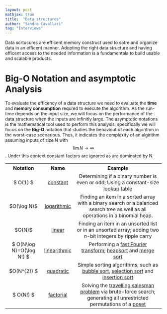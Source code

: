 ```yaml
---
layout: post
mathjax: true
title:  "Data structures"
author: "Sandro Cavallari"
tag: "Interviews"
---
```


Data scrtucures are efficent memory construct used to sotre and organize data in an efficent manner.
Adopting the right data structure and having efficent access to the needed information is a fundamentala to build usable and scalable products.


# Big-O Notation and asymptotic Analysis

To evaluate the efficency of a data structure we need to evaluate the **time** and **memory consumption** requred to execute the algorithm.
As the run-time depends on the input size, we will focus on the performance of the data structure when the inputs are infinitly large.
The asymptotic notations is the mathematical tool used to perform this analysis, specifically we will focus on the **Big-O** notation that studies the behaviout of each algorithm in the worst-case scenarious. Thus, it indicates the complexity of an algirithm assuming inputs of size N with $$\lim N\to\infty$$. Under this context constant factors are ignored as are dominated by N.


<div style="text-align:center;">
<table style="border:none; background:transparent; text-align:center;">
    <tbody>
    <tr>
        <th>Notation</th>
        <th>Name</th>
        <th>Example</th>
    </tr>
    <tr>
        <td>$ O(1) $</td>
        <td><a href="https://en.wikipedia.org/wiki/Time_complexity#Constant_time" class="mw-redirect" title="Constant time">constant</a></td>
        <td>Determining if a binary number is even or odd; <span> Using a constant-size <a href="https://en.wikipedia.org/wiki/Lookup_table" title="Lookup table">lookup table</a> </span>
        </td>
    </tr>
    <tr>
        <td>$O(\log N)$</td>
        <td><a href="https://en.wikipedia.org/wiki/Logarithmic_time" class="mw-redirect" title="Logarithmic time">logarithmic</a></td>
        <td>Finding an item in a sorted array with a binary search or a balanced search tree as well as all operations in a binomial heap.
        </td>
    </tr>
    <tr>
        <td> $O(N)$ </td>
        <td><a href="https://en.wikipedia.org/wiki/Linear_time" class="mw-redirect" title="Linear time">linear</a></td>
        <td>Finding an item in an unsorted list or in an unsorted array; adding two <i>n</i>-bit integers by ripple carry</td>
    </tr>
    <tr>
        <td>$ O(N\log N)=O(\log N!) $ </td>
        <td><a href="https://en.wikipedia.org/wiki/Linearithmic_time" class="mw-redirect" title="Linearithmic time">linearithmic</a>
        </td>
        <td>Performing a <a href="https://en.wikipedia.org/wiki/Fast_Fourier_transform" title="Fast Fourier transform">fast Fourier transform</a>; <a href="https://en.wikipedia.org/wiki/Heapsort" title="Heapsort">heapsort</a> and <a href="https://en.wikipedia.org/wiki/Merge_sort" title="Merge sort">merge sort</a>
        </td>
    </tr>
    <tr>
        <td> $O(N^{2}) $</td>
        <td><a href="https://en.wikipedia.org/wiki/Quadratic_time" class="mw-redirect" title="Quadratic time">quadratic</a></td>
        <td>Simple sorting algorithms, such as <a href="https://en.wikipedia.org/wiki/Bubble_sort" title="Bubble sort">bubble sort</a>, <a href="https://en.wikipedia.org/wiki/Selection_sort" title="Selection sort">selection sort</a> and <a href="https://en.wikipedia.org/wiki/Insertion_sort" title="Insertion sort">insertion sort</a>
        </td>
    </tr>
    <tr>
        <td>$ O(N!) $</td>
        <td><a href="https://en.wikipedia.org/wiki/Factorial" title="Factorial">factorial</a></td>
        <td>Solving the <a href="https://en.wikipedia.org/wiki/Travelling_salesman_problem" title="Travelling salesman problem">travelling salesman problem</a> via brute-force search; generating all unrestricted permutations of a <a href="https://en.wikipedia.org/wiki/Partially_ordered_set" title="Partially ordered set">poset</a>
        </td>
    </tr>
    </tbody>
</table>
</div>
